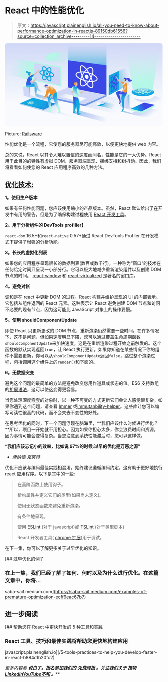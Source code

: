 # React 中的性能优化

> 原文：<https://javascript.plainenglish.io/all-you-need-to-know-about-performance-optimization-in-reactjs-89150db61556?source=collection_archive---------14----------------------->

![](img/54fcae7506d1250e0077752e440228d1.png)

Picture: [Railsware](https://railsware.com/blog/why-use-react/)

性能优化是一个流程，它使您的服务器尽可能高效，以便更快地提供 web 内容。

总的来说，React 以其令人难以置信的速度而闻名，性能是它的一大优势。React 用于此目的的特性有虚拟 DOM、服务器端呈现、捆绑支持和树抖动。因此，我们将看看如何使您的 React 应用程序高效的几种方法。

## [优化技术:](https://reactjs.org/docs/optimizing-performance.html)

**1。使用生产版本**

如果有任何性能问题，您应该使用缩小的产品版本。虽然，React 默认给出了在开发中有用的警告，但是为了确保构建过程使用 [React 开发工具](https://chrome.google.com/webstore/detail/react-developer-tools/fmkadmapgofadopljbjfkapdkoienihi?hl=en)。

**2。用于分析组件的 DevTools profilier】**

`react-dom` 16.5+和`react-native` 0.57+通过 React DevTools Profiler 在开发模式下提供了增强的分析功能。

**3。长长的虚拟化列表**

如果您的应用程序呈现很长的数据列表(数百或数千行)，一种称为“窗口”的技术在任何给定时间只呈现一小部分行。它可以极大地减少重新渲染组件以及创建 DOM 节点的时间。 [react-window](https://react-window.now.sh/) 和 [react-virtualized](https://bvaughn.github.io/react-virtualized/) 是著名的窗口库。

**4。避免对帐**

调和是在 react 中更新 DOM 的过程。React 构建并维护呈现的 UI 的内部表示。它包括从组件返回的 React 元素。这种表示让 React 避免创建 DOM 节点和访问不必要的现有节点，因为这可能比 JavaScript 对象上的操作要慢。

**5。使用 shouldComponentUpdate**

即使 React 只更新更改的 DOM 节点，重新渲染仍然需要一些时间。在许多情况下，这不是问题，但如果速度明显下降，您可以通过覆盖生命周期函数`shouldComponentUpdate`来加快速度，这是在重新渲染过程开始之前触发的。这个函数的默认实现返回`true`，让 React 执行更新。如果你知道在某些情况下你的组件不需要更新，你可以从`shouldComponentUpdate`返回`false`，跳过整个渲染过程，包括调用这个组件上的`render()`和下面的。

**6。无数据突变**

避免这个问题的最简单的方法是避免改变您用作道具或状态的值。ES6 支持数组的[扩展语法](https://developer.mozilla.org/en-US/docs/Web/JavaScript/Reference/Operators/Spread_operator)，这可以使这变得更容易。

当您处理深度嵌套的对象时，以一种不可变的方式更新它们会让人感觉很复杂。如果你遇到这个问题，请查看 [Immer](https://github.com/mweststrate/immer) 或[immutanbility-helper](https://github.com/kolodny/immutability-helper)。这些库让您可以编写可读性很高的代码，而不会失去不变性的好处。

在思考优化的同时，下一个问题浮现在脑海里，**我们应该什么时候进行优化？**所以，项目一开始就不用担心。因为如果你担心太多，你会浪费时间和资源，因为事情可能会变得复杂。当您注意到系统性能滞后时，您可以这样做。

**“我们应该忘记小的效率，比如说 97%的时候:过早的优化是万恶之源”**

- *唐纳德·克努特*

优化不应该与编码最佳实践相混淆。始终建议遵循编码约定，这有助于更好地执行 react 应用程序。以下是其中的一些:

> 在高阶函数上使用钩子。
> 
> 析构属性并定义它们的类型(如果尚未定义)。
> 
> 使用无状态函数来避免重新渲染。
> 
> 有条件地呈现。
> 
> 使用 [ESLint](https://eslint.org/) (对于 javascript)或 [TSLint](https://www.npmjs.com/package/tslint) (对于类型脚本)
> 
> React 开发者工具( [chrome 扩展](https://chrome.google.com/webstore/detail/react-developer-tools/fmkadmapgofadopljbjfkapdkoienihi?hl=en))用于调试。

在下一集，你可以了解更多关于过早优化的知识。

[](https://saba-saif.medium.com/examples-of-premature-optimization-ecff9eac67b7) [## 过早优化的例子

### 在上一集，我们已经了解了如何、何时以及为什么进行优化。在这篇文章中，你将…

saba-saif.medium.com](https://saba-saif.medium.com/examples-of-premature-optimization-ecff9eac67b7) 

## 进一步阅读

[](/5-tools-practices-to-help-you-develop-faster-in-react-b884c1b20fc2) [## 帮助您在 React 中更快开发的 5 种工具和实践

### React 工具、技巧和最佳实践将帮助您更快地构建应用

javascript.plainenglish.io](/5-tools-practices-to-help-you-develop-faster-in-react-b884c1b20fc2) 

*更多内容看* [***说白了。报名参加我们的***](https://plainenglish.io/) **[***免费周报***](http://newsletter.plainenglish.io/) *。关注我们关于* [***推特***](https://twitter.com/inPlainEngHQ)[***LinkedIn***](https://www.linkedin.com/company/inplainenglish/)*[***YouTube***](https://www.youtube.com/channel/UCtipWUghju290NWcn8jhyAw)*[***不和***](https://discord.gg/GtDtUAvyhW) *。*****